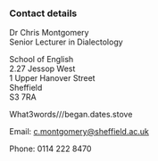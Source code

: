 ### Contact details

Dr Chris Montgomery  
Senior Lecturer in Dialectology  

School of English  
2.27 Jessop West  
1 Upper Hanover Street  
Sheffield  
S3 7RA  

What3words///began.dates.stove  

Email: <a href="mailto:&#099;&#046;&#109;&#111;&#110;&#116;&#103;&#111;&#109;&#101;&#114;&#121;&#064;&#115;&#104;&#101;&#102;&#102;&#105;&#101;&#108;&#100;&#046;&#097;&#099;&#046;&#117;&#107;">&#099;&#046;&#109;&#111;&#110;&#116;&#103;&#111;&#109;&#101;&#114;&#121;&#064;&#115;&#104;&#101;&#102;&#102;&#105;&#101;&#108;&#100;&#046;&#097;&#099;&#046;&#117;&#107;</a>

Phone: &#048;&#049;&#049;&#052;&#032;&#050;&#050;&#050;&#032;&#056;&#052;&#055;&#048;


